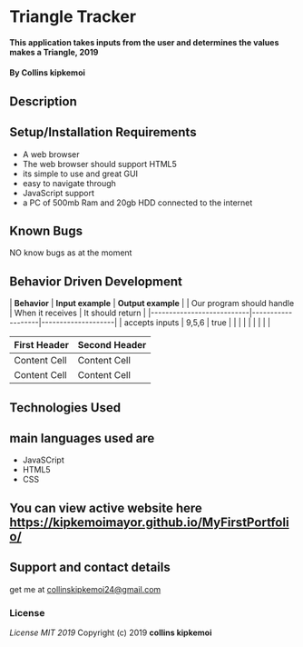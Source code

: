 # Triangle Tracker
#### This application takes inputs from the user and determines the values makes a Triangle, 2019
#### By **Collins kipkemoi**
## Description
## Setup/Installation Requirements
* A web browser
* The web browser should support HTML5
* its simple to use and great GUI
* easy to navigate through
* JavaScript support
* a PC of 500mb Ram and 20gb HDD connected to the internet
## Known Bugs
NO know bugs as at the moment
## Behavior Driven Development

| __Behavior__              | __Input example__ | __Output example__ |
| Our program should handle | When it receives  | It should return   |
|---------------------------|-------------------|--------------------|
| accepts inputs            |  9,5,6            |  true              |
|                           |                   |                    |
|                           |                   |                    |

| First Header  | Second Header |
| ------------- | ------------- |
| Content Cell  | Content Cell  |
| Content Cell  | Content Cell  |
## Technologies Used
## main languages used are
* JavaSCript
* HTML5
* CSS
## You can view active website here https://kipkemoimayor.github.io/MyFirstPortfolio/
## Support and contact details
get me at collinskipkemoi24@gmail.com
### License
*License MIT 2019*
Copyright (c) 2019 **collins kipkemoi**

